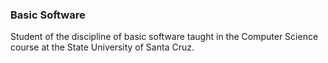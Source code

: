 ### Basic Software
Student of the discipline of basic software taught in the Computer Science course at the State University of Santa Cruz.
